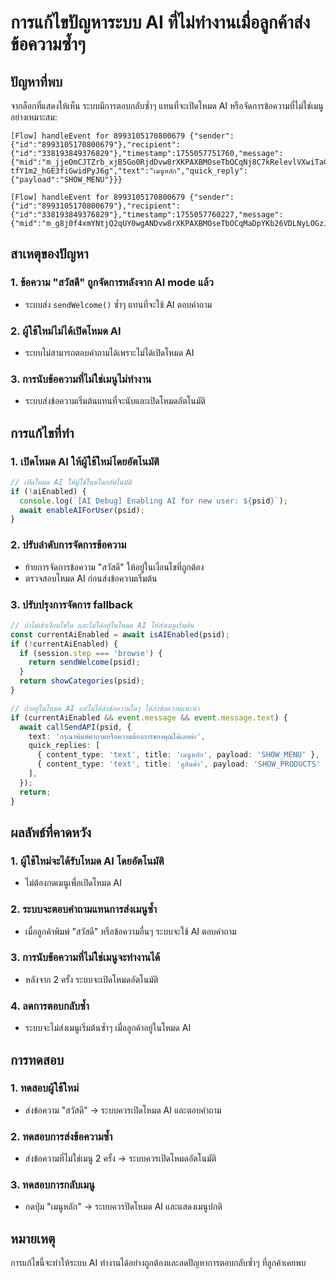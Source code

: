 # การแก้ไขปัญหาระบบ AI ที่ไม่ทำงานเมื่อลูกค้าส่งข้อความซ้ำๆ

## ปัญหาที่พบ
จากล็อกที่แสดงให้เห็น ระบบมีการตอบกลับซ้ำๆ แทนที่จะเปิดโหมด AI หรือจัดการข้อความที่ไม่ใช่เมนูอย่างเหมาะสม:

```
[Flow] handleEvent for 8993105170800679 {"sender":{"id":"8993105170800679"},"recipient":{"id":"338193849376829"},"timestamp":1755057751760,"message":{"mid":"m_jjeOmCJTZrb_xjB5Go0RjdDvw8rXKPAXBMOseTbOCqNj8C7kRelevlVXwiTaC2d-tfY1m2_hGE3fiGwidPyJ6g","text":"เมนูหลัก","quick_reply":{"payload":"SHOW_MENU"}}}

[Flow] handleEvent for 8993105170800679 {"sender":{"id":"8993105170800679"},"recipient":{"id":"338193849376829"},"timestamp":1755057760227,"message":{"mid":"m_g8j0f4xmYNtjQ2qUY0wgANDvw8rXKPAXBMOseTbOCqMaDpYKb26VDLNyLOGzJ5wsljMjraaPKcgmXveIoSJO3g","text":"สวัสดี"}}
```

## สาเหตุของปัญหา

### 1. **ข้อความ "สวัสดี" ถูกจัดการหลังจาก AI mode แล้ว**
- ระบบส่ง `sendWelcome()` ซ้ำๆ แทนที่จะใช้ AI ตอบคำถาม

### 2. **ผู้ใช้ใหม่ไม่ได้เปิดโหมด AI**
- ระบบไม่สามารถตอบคำถามได้เพราะไม่ได้เปิดโหมด AI

### 3. **การนับข้อความที่ไม่ใช่เมนูไม่ทำงาน**
- ระบบส่งข้อความเริ่มต้นแทนที่จะนับและเปิดโหมดอัตโนมัติ

## การแก้ไขที่ทำ

### 1. **เปิดโหมด AI ให้ผู้ใช้ใหม่โดยอัตโนมัติ**
```typescript
// เปิดโหมด AI ให้ผู้ใช้ใหม่โดยอัตโนมัติ
if (!aiEnabled) {
  console.log(`[AI Debug] Enabling AI for new user: ${psid}`);
  await enableAIForUser(psid);
}
```

### 2. **ปรับลำดับการจัดการข้อความ**
- ย้ายการจัดการข้อความ "สวัสดี" ให้อยู่ในเงื่อนไขที่ถูกต้อง
- ตรวจสอบโหมด AI ก่อนส่งข้อความเริ่มต้น

### 3. **ปรับปรุงการจัดการ fallback**
```typescript
// ถ้าไม่เข้าเงื่อนไขใด และไม่ได้อยู่ในโหมด AI ให้ส่งเมนูเริ่มต้น
const currentAiEnabled = await isAIEnabled(psid);
if (!currentAiEnabled) {
  if (session.step === 'browse') {
    return sendWelcome(psid);
  }
  return showCategories(psid);
}

// ถ้าอยู่ในโหมด AI แต่ไม่ได้ส่งข้อความใดๆ ให้ส่งข้อความแนะนำ
if (currentAiEnabled && event.message && event.message.text) {
  await callSendAPI(psid, {
    text: 'กรุณาพิมพ์คำถามหรือความต้องการของคุณได้เลยค่ะ',
    quick_replies: [
      { content_type: 'text', title: 'เมนูหลัก', payload: 'SHOW_MENU' },
      { content_type: 'text', title: 'ดูสินค้า', payload: 'SHOW_PRODUCTS' },
    ],
  });
  return;
}
```

## ผลลัพธ์ที่คาดหวัง

### 1. **ผู้ใช้ใหม่จะได้รับโหมด AI โดยอัตโนมัติ**
- ไม่ต้องกดเมนูเพื่อเปิดโหมด AI

### 2. **ระบบจะตอบคำถามแทนการส่งเมนูซ้ำ**
- เมื่อลูกค้าพิมพ์ "สวัสดี" หรือข้อความอื่นๆ ระบบจะใช้ AI ตอบคำถาม

### 3. **การนับข้อความที่ไม่ใช่เมนูจะทำงานได้**
- หลังจาก 2 ครั้ง ระบบจะเปิดโหมดอัตโนมัติ

### 4. **ลดการตอบกลับซ้ำ**
- ระบบจะไม่ส่งเมนูเริ่มต้นซ้ำๆ เมื่อลูกค้าอยู่ในโหมด AI

## การทดสอบ

### 1. **ทดสอบผู้ใช้ใหม่**
- ส่งข้อความ "สวัสดี" → ระบบควรเปิดโหมด AI และตอบคำถาม

### 2. **ทดสอบการส่งข้อความซ้ำ**
- ส่งข้อความที่ไม่ใช่เมนู 2 ครั้ง → ระบบควรเปิดโหมดอัตโนมัติ

### 3. **ทดสอบการกลับเมนู**
- กดปุ่ม "เมนูหลัก" → ระบบควรปิดโหมด AI และแสดงเมนูปกติ

## หมายเหตุ
การแก้ไขนี้จะทำให้ระบบ AI ทำงานได้อย่างถูกต้องและลดปัญหาการตอบกลับซ้ำๆ ที่ลูกค้าเคยพบ
